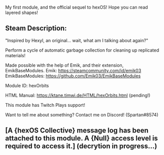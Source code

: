 My first module, and the official sequel to hexOS!
Hope you can read layered shapes!

Steam Description:
---
"Inspired by Hexyl, an original... wait, what am I talking about again?"

Perform a cycle of automatic garbage collection for cleaning up replicated materials!

Made possible with the help of Emik, and their extension, EmikBaseModules.
Emik: https://steamcommunity.com/id/emik03
EmikBaseModules: https://github.com/Emik03/EmikBaseModules

Module ID: hexOrbits

HTML Manual: https://ktane.timwi.de/HTML/hexOrbits.html (pending!)

This module has Twitch Plays support!

Want to tell me about something? Contact me on Discord! (Spartan#8574)


[A {hexOS Collective} message log has been attached to this module. A {Null} access level is required to access it.]
(decrytion in progress...)
---
